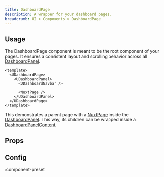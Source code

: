```yaml
---
title: DashboardPage
description: A wrapper for your dashboard pages.
breadcrumb: UI > Components > DashboardPage
---
```


## Usage

The DashboardPage component is meant to be the root component of your pages. It ensures a consistent layout and scrolling behavior across all [DashboardPanel](/ui/components/dashboard-panel).

```vue [pages/settings.vue]
<template>
  <UDashboardPage>
    <UDashboardPanel>
      <UDashboardNavbar />

      <NuxtPage />
    </UDashboardPanel>
  </UDashboardPage>
</template>
```

This demonstrates a parent page with a [NuxtPage](https://nuxt.com/docs/api/components/nuxt-page) inside the [DashboardPanel](/ui/components/dashboard-panel). This way, its children can be wrapped inside a [DashboardPanelContent](/ui/components/dashboard-panel-content).

<!-- ## Slots -->

<!-- component-slots -->

## Props

<!-- components-props -->

## Config

:component-preset
